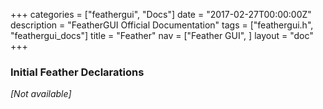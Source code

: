 +++
categories = ["feathergui", "Docs"]
date = "2017-02-27T00:00:00Z"
description = "FeatherGUI Official Documentation"
tags = ["feathergui.h", "feathergui_docs"]
title = "Feather"
nav = ["Feather GUI", ]
layout = "doc"
+++

### Initial Feather Declarations

*[Not available]*